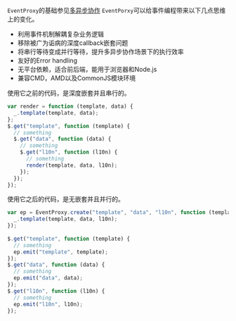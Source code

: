 `EventProxy`的基础参见<a href='./event_proxy_base.md?_k=j2nxv3'>多异步协作</a>
`EventPorxy`可以给事件编程带来以下几点思维上的变化。

* 利用事件机制解耦复杂业务逻辑
* 移除被广为诟病的深度callback嵌套问题
* 将串行等待变成并行等待，提升多异步协作场景下的执行效率
* 友好的Error handling
* 无平台依赖，适合前后端，能用于浏览器和Node.js
* 兼容CMD，AMD以及CommonJS模块环境

使用它之前的代码，是深度嵌套并且串行的。
```javascript
var render = function (template, data) {
  _.template(template, data);
};
$.get("template", function (template) {
  // something 
  $.get("data", function (data) {
    // something 
    $.get("l10n", function (l10n) {
      // something 
      render(template, data, l10n);
    });
  });
});
```

使用它之后的代码，是无嵌套并且并行的。
```javascript
var ep = EventProxy.create("template", "data", "l10n", function (template, data, l10n) {
  _.template(template, data, l10n);
});
 
$.get("template", function (template) {
  // something 
  ep.emit("template", template);
});
$.get("data", function (data) {
  // something 
  ep.emit("data", data);
});
$.get("l10n", function (l10n) {
  // something 
  ep.emit("l10n", l10n);
});
```